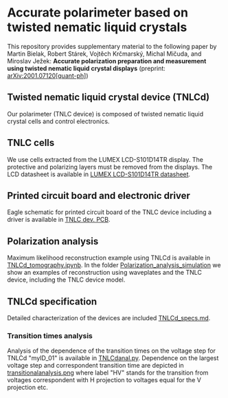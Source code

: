 # Accurate polarimeter based on twisted nematic liquid crystals
This repository provides supplementary material to the following paper by Martin Bielak, Robert Stárek, Vojtěch Krčmarský, Michal Mičuda, and Miroslav Ježek:
**Accurate polarization preparation and measurement using twisted nematic liquid crystal displays** (preprint: [arXiv:2001.07120[quant-ph]](https://arxiv.org/abs/2001.07120))

## Twisted nematic liquid crystal device (TNLCd)
Our polarimeter (TNLC device) is composed of twisted nematic liquid crystal cells and control electronics.
## TNLC cells
We use cells extracted from the LUMEX LCD-S101D14TR display. The protective and polarizing layers must be removed from the displays. The LCD datasheet is available in [LUMEX LCD-S101D14TR datasheet](https://github.com/BielakM/polarimeter/tree/master/TNLCd%20assembly/LUMEX%20LCD-S101D14TR%20datasheet).
## Printed circuit board and electronic driver
Eagle schematic for printed circuit board of the TNLC device including a driver is available in [TNLC dev. PCB](https://github.com/BielakM/polarimeter/tree/master/TNLCd%20assembly/TNLCd%20PCB).
## Polarization analysis
Maximum likelihood reconstruction example using TNLCd is available in [TNLCd_tomography.ipynb](https://github.com/BielakM/polarimeter/blob/master/MaxLik%20polarization%20tomography/TNLCd_tomography.ipynb).
In the folder [Polarization_analysis_simulation](https://github.com/BielakM/polarimeter/tree/master/MaxLik%20polarization%20tomography) we show an examples of reconstruction using waveplates and the TNLC device, including the TNLC device model.
## TNLCd specification
Detailed characterization of the devices are included [TNLCd_specs.md](https://github.com/BielakM/polarimeter/blob/master/Data/TNLCd%20calibration%20sheet/TNLCd_specs.md).
### Transition times analysis
Analysis of the dependence of the transition times on the voltage step for TNLCd "myID_01" is available in [TNLCdanal.py](https://github.com/BielakM/polarimeter/blob/master/Data/TLNCd%20transition%20time%20analysis/TNLCdanal.py). Dependence on the largest voltage step and correspondent transition time are depicted in [transitionalanalysis.png](https://github.com/BielakM/polarimeter/blob/master/Data/TLNCd%20transition%20time%20analysis/transitionanalysis.png) where label "HV" stands for the transition from voltages correspondent with H projection to voltages equal for the V projection etc.
